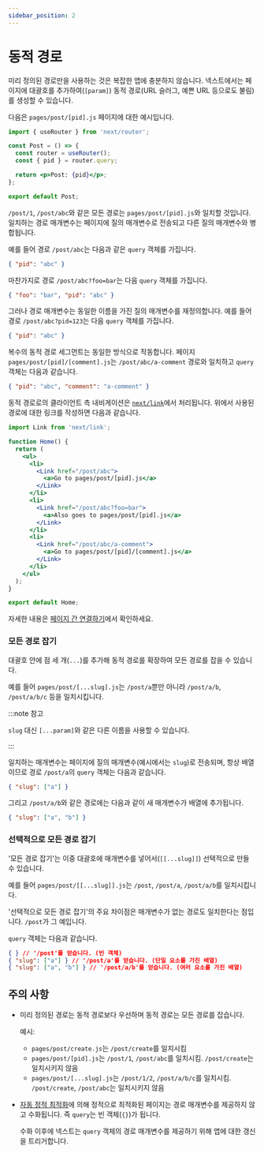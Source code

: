 ```yaml
---
sidebar_position: 2
---
```


# 동적 경로

미리 정의된 경로만을 사용하는 것은 복잡한 앱에 충분하지 않습니다. 넥스트에서는 페이지에 대괄호를 추가하여(`[param]`) 동적 경로(URL 슬러그, 예쁜 URL 등으로도 불림)를 생성할 수 있습니다.

다음은 `pages/post/[pid].js` 페이지에 대한 예시입니다.

```jsx
import { useRouter } from 'next/router';

const Post = () => {
  const router = useRouter();
  const { pid } = router.query;

  return <p>Post: {pid}</p>;
};

export default Post;
```

`/post/1`, `/post/abc`와 같은 모든 경로는 `pages/post/[pid].js`와 일치할 것입니다. 일치하는 경로 매개변수는 페이지에 질의 매개변수로 전송되고 다른 질의 매개변수와 병합됩니다.

예를 들어 경로 `/post/abc`는 다음과 같은 `query` 객체를 가집니다.

```json
{ "pid": "abc" }
```

마찬가지로 경로 `/post/abc?foo=bar`는 다음 `query` 객체를 가집니다.

```json
{ "foo": "bar", "pid": "abc" }
```

그러나 경로 매개변수는 동일한 이름을 가진 질의 매개변수를 재정의합니다. 예를 들어 경로 `/post/abc?pid=123`는 다음 `query` 객체를 가집니다.

```json
{ "pid": "abc" }
```

복수의 동적 경로 세그먼트는 동일한 방식으로 작동합니다. 페이지 `pages/post/[pid]/[comment].js`는 `/post/abc/a-comment` 경로와 일치하고 `query` 객체는 다음과 같습니다.

```json
{ "pid": "abc", "comment": "a-comment" }
```

동적 경로로의 클라이언트 측 내비게이션은 [`next/link`](https://nextjs.org/docs/api-reference/next/link)에서 처리됩니다. 위에서 사용된 경로에 대한 링크를 작성하면 다음과 같습니다.

```jsx
import Link from 'next/link';

function Home() {
  return (
    <ul>
      <li>
        <Link href="/post/abc">
          <a>Go to pages/post/[pid].js</a>
        </Link>
      </li>
      <li>
        <Link href="/post/abc?foo=bar">
          <a>Also goes to pages/post/[pid].js</a>
        </Link>
      </li>
      <li>
        <Link href="/post/abc/a-comment">
          <a>Go to pages/post/[pid]/[comment].js</a>
        </Link>
      </li>
    </ul>
  );
}

export default Home;
```

자세한 내용은 [페이지 간 연결하기](./introduction.md#페이지-간-연결하기)에서 확인하세요.

### 모든 경로 잡기

대괄호 안에 점 세 개(`...`)를 추가해 동적 경로를 확장하여 모든 경로를 잡을 수 있습니다.

예를 들어 `pages/post/[...slug].js`는 `/post/a`뿐만 아니라 `/post/a/b`, `/post/a/b/c` 등을 일치시킵니다.

:::note 참고

`slug` 대신 `[...param]`와 같은 다른 이름을 사용할 수 있습니다.

:::

일치하는 매개변수는 페이지에 질의 매개변수(예시에서는 `slug`)로 전송되며, 항상 배열이므로 경로 `/post/a`의 `query` 객체는 다음과 같습니다.

```json
{ "slug": ["a"] }
```

그리고 `/post/a/b`와 같은 경로에는 다음과 같이 새 매개변수가 배열에 추가됩니다.

```json
{ "slug": ["a", "b"] }
```

### 선택적으로 모든 경로 잡기

'모든 경로 잡기'는 이중 대괄호에 매개변수를 넣어서(`[[...slug]]`) 선택적으로 만들 수 있습니다.

예를 들어 `pages/post/[[...slug]].js`는 `/post`, `/post/a`, `/post/a/b`를 일치시킵니다.

'선택적으로 모든 경로 잡기'의 주요 차이점은 매개변수가 없는 경로도 일치한다는 점입니다. `/post`가 그 예입니다.

`query` 객체는 다음과 같습니다.

```json
{ } // '/post'를 얻습니다. (빈 객체)
{ "slug": ["a"] } // '/post/a'를 얻습니다. (단일 요소를 가진 배열)
{ "slug": ["a", "b"] } // '/post/a/b'를 얻습니다. (여러 요소를 가진 배열)
```

## 주의 사항

- 미리 정의된 경로는 동적 경로보다 우선하며 동적 경로는 모든 경로를 잡습니다.

  예시:

  - `pages/post/create.js`는 `/post/create`를 일치시킴
  - `pages/post/[pid].js`는 `/post/1`, `/post/abc`를 일치시킴. `/post/create`는 일치시키지 않음
  - `pages/post/[...slug].js`는 `/post/1/2`, `/post/a/b/c`를 일치시킴. `/post/create`, `/post/abc`는 일치시키지 않음

- [자동 정적 최적화](https://nextjs.org/docs/advanced-features/automatic-static-optimization)에 의해 정적으로 최적화된 페이지는 경로 매개변수를 제공하지 않고 수화됩니다. 즉 `query`는 빈 객체(`{}`)가 됩니다.

  수화 이후에 넥스트는 `query` 객체의 경로 매개변수를 제공하기 위해 앱에 대한 갱신을 트리거합니다.
